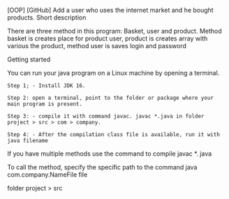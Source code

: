 [OOP] [GitHub] Add a user who uses the internet market and he bought products.
Short description

There are three method in this program: Basket, user and product. Method basket is creates place for product user, product is creates array with various the product, method user is saves login and password

Getting started

You can run your java program on a Linux machine by opening a terminal.

    Step 1; - Install JDK 16.

    Step 2: open a terminal, point to the folder or package where your main program is present.

    Step 3: - compile it with command javac. javac *.java in folder project > src > com > company.

    Step 4: - After the compilation class file is available, run it with java filename

If you have multiple methods use the command to compile javac *. java

To call the method, specify the specific path to the command java com.company.NameFile file

folder project > src
